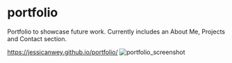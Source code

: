 # portfolio
Portfolio to showcase future work. 
Currently includes an About Me, Projects and Contact section.

https://jessicanwey.github.io/portfolio/
![portfolio_screenshot](https://github.com/jessicanwey/portfolio/assets/145372607/62b98280-53e0-42ba-ab21-d4b5945deeff)
